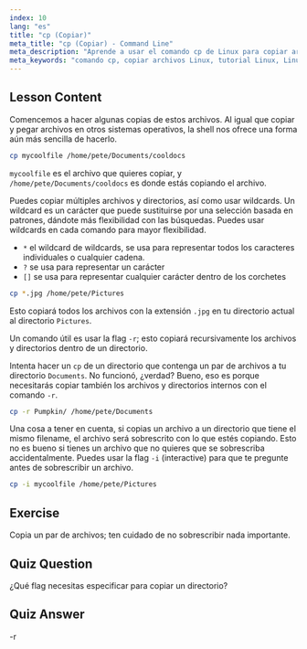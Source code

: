 ```yaml
---
index: 10
lang: "es"
title: "cp (Copiar)"
meta_title: "cp (Copiar) - Command Line"
meta_description: "Aprende a usar el comando cp de Linux para copiar archivos y directorios. Entiende opciones como -r y wildcards. ¡Comienza tu viaje en Linux hoy mismo!"
meta_keywords: "comando cp, copiar archivos Linux, tutorial Linux, Linux para principiantes, cp -r, wildcards Linux, guía Linux"
---
```


## Lesson Content

Comencemos a hacer algunas copias de estos archivos. Al igual que copiar y pegar archivos en otros sistemas operativos, la shell nos ofrece una forma aún más sencilla de hacerlo.

```bash
cp mycoolfile /home/pete/Documents/cooldocs
```

`mycoolfile` es el archivo que quieres copiar, y `/home/pete/Documents/cooldocs` es donde estás copiando el archivo.

Puedes copiar múltiples archivos y directorios, así como usar wildcards. Un wildcard es un carácter que puede sustituirse por una selección basada en patrones, dándote más flexibilidad con las búsquedas. Puedes usar wildcards en cada comando para mayor flexibilidad.

- `*` el wildcard de wildcards, se usa para representar todos los caracteres individuales o cualquier cadena.
- `?` se usa para representar un carácter
- `[]` se usa para representar cualquier carácter dentro de los corchetes

```bash
cp *.jpg /home/pete/Pictures
```

Esto copiará todos los archivos con la extensión `.jpg` en tu directorio actual al directorio `Pictures`.

Un comando útil es usar la flag `-r`; esto copiará recursivamente los archivos y directorios dentro de un directorio.

Intenta hacer un `cp` de un directorio que contenga un par de archivos a tu directorio `Documents`. No funcionó, ¿verdad? Bueno, eso es porque necesitarás copiar también los archivos y directorios internos con el comando `-r`.

```bash
cp -r Pumpkin/ /home/pete/Documents
```

Una cosa a tener en cuenta, si copias un archivo a un directorio que tiene el mismo filename, el archivo será sobrescrito con lo que estés copiando. Esto no es bueno si tienes un archivo que no quieres que se sobrescriba accidentalmente. Puedes usar la flag `-i` (interactive) para que te pregunte antes de sobrescribir un archivo.

```bash
cp -i mycoolfile /home/pete/Pictures
```

## Exercise

Copia un par de archivos; ten cuidado de no sobrescribir nada importante.

## Quiz Question

¿Qué flag necesitas especificar para copiar un directorio?

## Quiz Answer

-r
